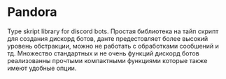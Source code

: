 # Pandora
Type skript library for discord bots. Простая библиотека на тайп скрипт для создания дискорд ботов, данте предестовляет более высокий уровень обстракции, можно не работать с обработками сообшений и тд. Множество стандартных и не очень функций дискорд ботов реализованны прочтыми компактными функциями которые также имеют удобные опции.
